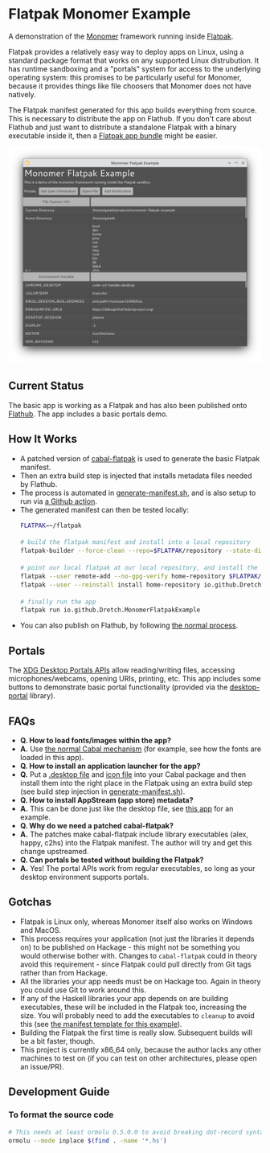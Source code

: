 # Flatpak Monomer Example

A demonstration of the [Monomer](https://github.com/fjvallarino/monomer) framework running inside [Flatpak](https://flatpak.org/).

Flatpak provides a relatively easy way to deploy apps on Linux, using a standard package format that works on any supported Linux distrubution. It has runtime sandboxing and a "portals" system for access to the underlying operating system: this promises to be particularly useful for Monomer, because it provides things like file choosers that Monomer does not have natively.

The Flatpak manifest generated for this app builds everything from source. This is necessary to distribute the app on Flathub. If you don't care about Flathub and just want to distribute a standalone Flatpak with a binary executable inside it, then a [Flatpak app bundle](https://linuxconfig.org/an-introduction-to-flatpak-app-bundles) might be easier.

![Screenshot](readme/screenshot.png)

## Current Status
The basic app is working as a Flatpak and has also been published onto [Flathub](https://flathub.org/apps/details/io.github.Dretch.MonomerFlatpakExample). The app includes a basic portals demo.

## How It Works
- A patched version of [cabal-flatpak](https://hub.darcs.net/Dretch/cabal-flatpak) is used to generate the basic Flatpak manifest. 
- Then an extra build step is injected that installs metadata files needed by Flathub.
- The process is automated in [generate-manifest.sh](flatpak/generate-manifest.sh), and is also setup to run via [a Github action](.github/workflows/generate-flatpak-manifest.yml).
- The generated manifest can then be tested locally:
    ```bash
    FLATPAK=~/flatpak

    # build the flatpak manifest and install into a local repository
    flatpak-builder --force-clean --repo=$FLATPAK/repository --state-dir=$FLATPAK/builder/ $FLATPAK/build/io.github.Dretch.MonomerFlatpakExample flatpak/io.github.Dretch.MonomerFlatpakExample.yml

    # point our local flatpak at our local repository, and install the app from it
    flatpak --user remote-add --no-gpg-verify home-repository $FLATPAK/repository
    flatpak --user --reinstall install home-repository io.github.Dretch.MonomerFlatpakExample

    # finally run the app
    flatpak run io.github.Dretch.MonomerFlatpakExample
    ```
- You can also publish on Flathub, by following [the normal process](https://github.com/flathub/flathub/wiki/App-Submission).

## Portals
The [XDG Desktop Portals APIs](https://flatpak.github.io/xdg-desktop-portal) allow reading/writing files, accessing microphones/webcams, opening URIs, printing, etc. This app includes some buttons to demonstrate basic portal functionality (provided via the [desktop-portal](https://github.com/Dretch/haskell-desktop-portal) library).

## FAQs
- **Q. How to load fonts/images within the app?**
- **A.** Use [the normal Cabal mechanism](https://neilmitchell.blogspot.com/2008/02/adding-data-files-using-cabal.html) (for example, see how the fonts are loaded in this app).
- **Q. How to install an application launcher for the app?**
- **Q.** Put a [.desktop file](assets/io.github.Dretch.MonomerFlatpakExample.desktop) and [icon file](assets/io.github.Dretch.MonomerFlatpakExample.png) into your Cabal package and then install them into the right place in the Flatpak using an extra build step (see build step injection in  [generate-manifest.sh](flatpak/generate-manifest.sh)).
- **Q. How to install AppStream (app store) metadata?**
- **A.** This can be done just like the desktop file, see [this app](assets) for an example.
- **Q. Why do we need a patched cabal-flatpak?**
- **A.** The patches make cabal-flatpak include library executables (alex, happy, c2hs) into the Flatpak manifest. The author will try and get this change upstreamed.
- **Q. Can portals be tested without building the Flatpak?**
- **A.** Yes! The portal APIs work from regular executables, so long as your desktop environment supports portals.

## Gotchas
- Flatpak is Linux only, whereas Monomer itself also works on Windows and MacOS.
- This process requires your application (not just the libraries it depends on) to be published on Hackage - this might not be something you would otherwise bother with. Changes to `cabal-flatpak` could in theory avoid this requirement - since Flatpak could pull directly from Git tags rather than from Hackage.
- All the libraries your app needs must be on Hackage too. Again in theory you could use Git to work around this.
- If any of the Haskell libraries your app depends on are building executables, these will be included in the Flatpak too, increasing the size. You will probably need to add the executables to `cleanup` to avoid this (see [the manifest template for this example](flatpak/io.github.Dretch.MonomerFlatpakExample.template.yml)).
- Building the Flatpak the first time is really slow. Subsequent builds will be a bit faster, though.
- This project is currently x86_64 only, because the author lacks any other machines to test on (if you can test on other architectures, please open an issue/PR).

## Development Guide
### To format the source code
```bash
# This needs at least ormolu 0.5.0.0 to avoid breaking dot-record syntax
ormolu --mode inplace $(find . -name '*.hs')
```
